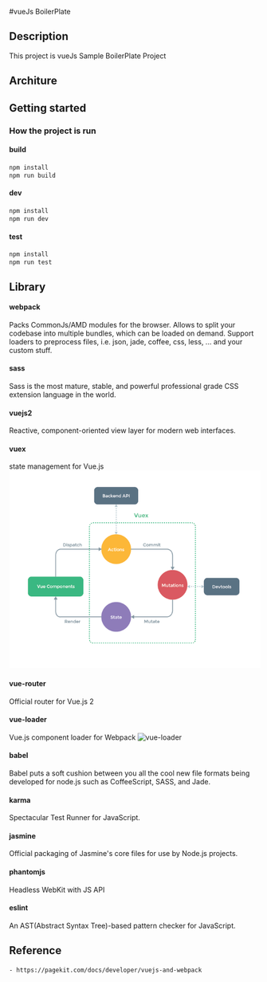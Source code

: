 #vueJs BoilerPlate 

## Description
This project is vueJs Sample BoilerPlate Project

## Architure

## Getting started

### How the project is run

#### build
```
npm install
npm run build
```

#### dev
```
npm install
npm run dev
```

#### test
```
npm install
npm run test
```

## Library

#### webpack
Packs CommonJs/AMD modules for the browser. Allows to split your codebase into multiple bundles, which can be loaded on demand. Support loaders to preprocess files, i.e. json, jade, coffee, css, less, ... and your custom stuff.

#### sass
Sass is the most mature, stable, and powerful professional grade CSS extension language in the world.

#### vuejs2
Reactive, component-oriented view layer for modern web interfaces.

#### vuex
state management for Vue.js
![vuex](https://raw.githubusercontent.com/vuejs/vuex/dev/docs/en/images/vuex.png)

#### vue-router
Official router for Vue.js 2

#### vue-loader
Vue.js component loader for Webpack
![vue-loader](http://blog.evanyou.me/images/vue-component.png)

#### babel
Babel puts a soft cushion between you all the cool new file formats being developed for node.js such as CoffeeScript, SASS, and Jade.

#### karma
Spectacular Test Runner for JavaScript.

#### jasmine
Official packaging of Jasmine's core files for use by Node.js projects.

#### phantomjs
Headless WebKit with JS API

#### eslint
An AST(Abstract Syntax Tree)-based pattern checker for JavaScript.

## Reference
	- https://pagekit.com/docs/developer/vuejs-and-webpack
